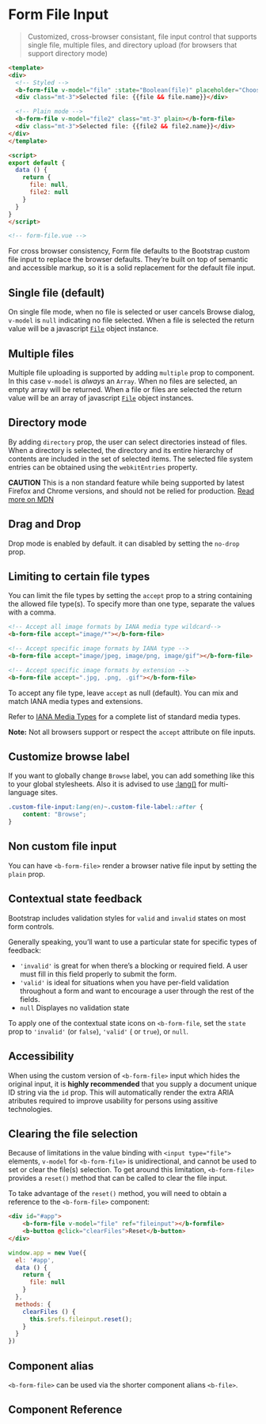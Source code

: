 # Form File Input

> Customized, cross-browser consistant, file input control that supports single file,
multiple files, and directory upload (for browsers that support directory mode)

```html
<template>
<div>
  <!-- Styled -->
  <b-form-file v-model="file" :state="Boolean(file)" placeholder="Choose a file..."></b-form-file>
  <div class="mt-3">Selected file: {{file && file.name}}</div>

  <!-- Plain mode -->
  <b-form-file v-model="file2" class="mt-3" plain></b-form-file>
  <div class="mt-3">Selected file: {{file2 && file2.name}}</div>
</div>
</template>

<script>
export default {
  data () {
    return {
      file: null,
      file2: null
    }
  }
}
</script>

<!-- form-file.vue -->
```

For cross browser consistency, Form file defaults to the Bootstrap custom file
input to replace the browser defaults. They’re built on top of semantic and accessible
markup, so it is a solid replacement for the default file input.

## Single file (default)
On single file mode, when no file is selected or user cancels Browse dialog, `v-model` is `null`
indicating no file selected. When a file is selected the return value will be a javascript
[`File`](https://developer.mozilla.org/en/docs/Web/API/File) object instance.

## Multiple files
Multiple file uploading is supported by adding `multiple` prop to component.
In this case `v-model` is *always* an `Array`. When no files are selected, an empty array
will be returned. When a file or files are selected the return value will be an array of
javascript [`File`](https://developer.mozilla.org/en/docs/Web/API/File) object instances.

## Directory mode
By adding `directory` prop, the user can select directories instead of files.
When a directory is selected, the directory and its entire hierarchy of contents are included in the set of selected items.
The selected file system entries can be obtained using the `webkitEntries` property.

**CAUTION** This is a non standard feature while being supported by latest Firefox and Chrome versions, and should not
be relied for production.
[Read more on MDN](https://developer.mozilla.org/en-US/docs/Web/API/HTMLInputElement/webkitdirectory)

## Drag and Drop
Drop mode is enabled by default. it can disabled by setting the `no-drop` prop.

## Limiting to certain file types
You can limit the file types by setting the `accept` prop to a string containing the
allowed file type(s). To specify more than one type, separate the values with a comma.

```html
<!-- Accept all image formats by IANA media type wildcard-->
<b-form-file accept="image/*"></b-form-file>

<!-- Accept specific image formats by IANA type -->
<b-form-file accept="image/jpeg, image/png, image/gif"></b-form-file>

<!-- Accept specific image formats by extension -->
<b-form-file accept=".jpg, .png, .gif"></b-form-file>
```

To accept any file type, leave `accept` as null (default). You can mix and match IANA
media types and extensions.

Refer to [IANA Media Types](http://www.iana.org/assignments/media-types/) for a complete
list of standard media types.

**Note:** Not all browsers support or respect the `accept` attribute on file inputs.

## Customize browse label
If you want to globally change `Browse` label, you can add something like this to your global stylesheets.
Also it is advised to use [:lang()](https://developer.mozilla.org/en-US/docs/Web/CSS/:lang) for multi-language sites.

```css
.custom-file-input:lang(en)~.custom-file-label::after {
    content: "Browse";
}
```

## Non custom file input
You can have `<b-form-file>` render a browser native file input by setting the `plain` prop.

## Contextual state feedback
Bootstrap includes validation styles for `valid` and `invalid` states
on most form controls.

Generally speaking, you’ll want to use a particular state for specific types of feedback:
- `'invalid'` is great for when there’s a blocking or required field. A user must fill in
this field properly to submit the form.
- `'valid'` is ideal for situations when you have per-field validation throughout a form
and want to encourage a user through the rest of the fields.
- `null` Displayes no validation state

To apply one of the contextual state icons on `<b-form-file`, set the `state` prop
to `'invalid'` (or `false`), `'valid'` ( or `true`), or `null`.

## Accessibility
When using the custom version of  `<b-form-file>` input which hides the original input, it is
**highly recommended** that you supply a document unique ID string via the `id` prop. This will
automatically render the extra ARIA atributes required to improve usability for persons using
assitive technologies.

## Clearing the file selection
Because of limitations in the value binding with `<input type="file">` elements, `v-model`
for `<b-form-file>` is unidirectional, and cannot be used to set or clear the file(s) selection.
To get around this limitation, `<b-form-file>` provides a `reset()` method that can be
called to clear the file input.

To take advantage of the `reset()` method, you will need to obtain a reference
to the `<b-form-file>` component:

```html
<div id="#app">
    <b-form-file v-model="file" ref="fileinput"></b-formfile>
    <b-button @click="clearFiles">Reset</b-button>
</div>
```

```js
window.app = new Vue({
  el: '#app',
  data () {
    return {
      file: null
    }
  },
  methods: {
    clearFiles () {
      this.$refs.fileinput.reset();
    }
  }
})
```

## Component alias

`<b-form-file>` can be used via the shorter component alians `<b-file>`.

## Component Reference
